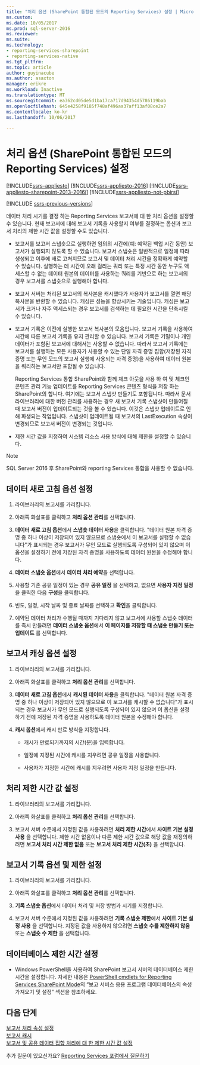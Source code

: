 ```yaml
---
title: "처리 옵션 (SharePoint 통합된 모드의 Reporting Services) 설정 | Microsoft Docs"
ms.custom: 
ms.date: 10/05/2017
ms.prod: sql-server-2016
ms.reviewer: 
ms.suite: 
ms.technology:
- reporting-services-sharepoint
- reporting-services-native
ms.tgt_pltfrm: 
ms.topic: article
author: guyinacube
ms.author: asaxton
manager: erikre
ms.workload: Inactive
ms.translationtype: MT
ms.sourcegitcommit: ea362cd05de5d1ba17ca717d94354d5786119bab
ms.openlocfilehash: 645e4258f9185f748af496aa37aff13af08ce2a7
ms.contentlocale: ko-kr
ms.lasthandoff: 10/06/2017

---
```

# <a name="set-processing-options-reporting-services-in-sharepoint-integrated-mode"></a>처리 옵션 (SharePoint 통합된 모드의 Reporting Services) 설정

[!INCLUDE[ssrs-appliesto](../../includes/ssrs-appliesto.md)] [!INCLUDE[ssrs-appliesto-2016](../../includes/ssrs-appliesto-2016.md)] [!INCLUDE[ssrs-appliesto-sharepoint-2013-2016i](../../includes/ssrs-appliesto-sharepoint-2013-2016.md)] [!INCLUDE[ssrs-appliesto-not-pbirsi](../../includes/ssrs-appliesto-not-pbirs.md)]

[!INCLUDE [ssrs-previous-versions](../../includes/ssrs-previous-versions.md)]

  데이터 처리 시기를 결정 하는 Reporting Services 보고서에 대 한 처리 옵션을 설정할 수 있습니다. 현재 보고서에 대해 보고서 기록을 사용할지 여부를 결정하는 옵션과 보고서 처리의 제한 시간 값을 설정할 수도 있습니다.  
  
-   보고서를 보고서 스냅숏으로 실행하면 임의의 시간에(예: 예약된 백업 시간 동안) 보고서가 실행되지 않도록 할 수 있습니다. 보고서 스냅숏은 일반적으로 일정에 따라 생성되고 이후에 새로 고쳐지므로 보고서 및 데이터 처리 시간을 정확하게 예약할 수 있습니다. 실행하는 데 시간이 오래 걸리는 쿼리 또는 특정 시간 동안 누구도 액세스할 수 없는 데이터 원본의 데이터를 사용하는 쿼리를 기반으로 하는 보고서의 경우 보고서를 스냅숏으로 실행해야 합니다.  
  
-   보고서 서버는 처리된 보고서의 복사본을 캐시했다가 사용자가 보고서를 열면 해당 복사본을 반환할 수 있습니다. 캐싱은 성능을 향상시키는 기술입니다. 캐싱은 보고서가 크거나 자주 액세스되는 경우 보고서를 검색하는 데 필요한 시간을 단축시킬 수 있습니다.  
  
-   보고서 기록은 이전에 실행한 보고서 복사본의 모음입니다. 보고서 기록을 사용하여 시간에 따른 보고서 기록을 유지 관리할 수 있습니다. 보고서 기록은 기밀이나 개인 데이터가 포함된 보고서에 대해서는 사용할 수 없습니다. 따라서 보고서 기록에는 보고서를 실행하는 모든 사용자가 사용할 수 있는 단일 자격 증명 집합(저장된 자격 증명 또는 무인 모드의 보고서 실행에 사용되는 자격 증명)을 사용하여 데이터 원본을 쿼리하는 보고서만 포함될 수 있습니다.  

    Reporting Services 통합 SharePoint와 함께 체크 아웃을 사용 하 여 및 체크인 콘텐츠 관리 기능 업데이트를 Reporting Services 콘텐츠 형식을 저장 하는 SharePoint의 합니다. 여기에는 보고서 스냅샷 만들기도 포함됩니다. 따라서 문서 라이브러리에 대한 버전 관리를 사용하는 경우 새 보고서 기록 스냅샷이 만들어질 때 보고서 버전이 업데이트되는 것을 볼 수 있습니다. 이것은 스냅샷 업데이트로 인해 파생되는 작업입니다. 스냅샷이 업데이트될 때 보고서의 LastExecution 속성이 변경되므로 보고서 버전이 변경되는 것입니다.  

-   제한 시간 값을 지정하여 시스템 리소스 사용 방식에 대해 제한을 설정할 수 있습니다.  

> [!NOTE]
> SQL Server 2016 후 SharePoint와 reporting Services 통합을 사용할 수 없습니다.

## <a name="set-data-refresh-options"></a>데이터 새로 고침 옵션 설정
  
1.  라이브러리의 보고서를 가리킵니다.  
  
2.  아래쪽 화살표를 클릭하고 **처리 옵션 관리**를 선택합니다.  
  
3.  **데이터 새로 고침 옵션**에서 **스냅숏 데이터 사용**을 클릭합니다. "데이터 원본 자격 증명 중 하나 이상이 저장되어 있지 않으므로 스냅숏에서 이 보고서를 실행할 수 없습니다"가 표시되는 경우 보고서가 무인 모드로 실행되도록 구성되어 있지 않으며 이 옵션을 설정하기 전에 저장된 자격 증명을 사용하도록 데이터 원본을 수정해야 합니다.  
  
4.  **데이터 스냅숏 옵션**에서 **데이터 처리 예약**을 선택합니다.  
  
5.  사용할 기존 공유 일정이 있는 경우 **공유 일정** 을 선택하고, 없으면 **사용자 지정 일정**을 클릭한 다음 **구성**을 클릭합니다.  
  
6.  빈도, 일정, 시작 날짜 및 종료 날짜를 선택하고 **확인**을 클릭합니다.  
  
7.  예약된 데이터 처리가 수행될 때까지 기다리지 않고 보고서에 사용할 스냅숏 데이터를 즉시 만들려면 **데이터 스냅숏 옵션**에서 **이 페이지를 저장할 때 스냅숏 만들기 또는 업데이트** 를 선택합니다.  
  
## <a name="set-report-caching-options"></a>보고서 캐싱 옵션 설정
  
1.  라이브러리의 보고서를 가리킵니다.  
  
2.  아래쪽 화살표를 클릭하고 **처리 옵션 관리**를 선택합니다.  
  
3.  **데이터 새로 고침 옵션**에서 **캐시된 데이터 사용**을 클릭합니다. "데이터 원본 자격 증명 중 하나 이상이 저장되어 있지 않으므로 이 보고서를 캐시할 수 없습니다"가 표시되는 경우 보고서가 무인 모드로 실행되도록 구성되어 있지 않으며 이 옵션을 설정하기 전에 저장된 자격 증명을 사용하도록 데이터 원본을 수정해야 합니다.  
  
4.  **캐시 옵션**에서 캐시 만료 방식을 지정합니다.  
  
    -   캐시가 만료되기까지의 시간(분)을 입력합니다.  
  
    -   일정에 지정된 시간에 캐시를 지우려면 공유 일정을 사용합니다.  
  
    -   사용자가 지정한 시간에 캐시를 지우려면 사용자 지정 일정을 만듭니다.  
  
## <a name="set-processing-time-out-values"></a>처리 제한 시간 값 설정
  
1.  라이브러리의 보고서를 가리킵니다.  
  
2.  아래쪽 화살표를 클릭하고 **처리 옵션 관리**를 선택합니다.  
  
3.  보고서 서버 수준에서 지정된 값을 사용하려면 **처리 제한 시간**에서 **사이트 기본 설정 사용** 을 선택합니다. 제한 시간 없음이나 다른 제한 시간 값으로 해당 값을 재정의하려면 **보고서 처리 시간 제한 없음** 또는 **보고서 처리 제한 시간(초)** 을 선택합니다.  
  
## <a name="set-report-history-options-and-limits"></a>보고서 기록 옵션 및 제한 설정
  
1.  라이브러리의 보고서를 가리킵니다.  
  
2.  아래쪽 화살표를 클릭하고 **처리 옵션 관리**를 선택합니다.  
  
3.  **기록 스냅숏 옵션**에서 데이터 처리 및 저장 방법과 시기를 지정합니다.  
  
4.  보고서 서버 수준에서 지정된 값을 사용하려면 **기록 스냅숏 제한**에서 **사이트 기본 설정 사용** 을 선택합니다. 지정된 값을 사용하지 않으려면 **스냅숏 수를 제한하지 않음** 또는 **스냅숏 수 제한** 을 선택합니다.  
  
## <a name="set-database-timeout"></a>데이터베이스 제한 시간 설정
  
*  Windows PowerShell을 사용하여 SharePoint 보고서 서버의 데이터베이스 제한 시간을 설정합니다. 자세한 내용은 [PowerShell cmdlets for Reporting Services SharePoint Mode](../../reporting-services/report-server-sharepoint/powershell-cmdlets-for-reporting-services-sharepoint-mode.md)의 “보고 서비스 응용 프로그램 데이터베이스의 속성 가져오기 및 설정” 섹션을 참조하세요.  
  
## <a name="next-steps"></a>다음 단계

 [보고서 처리 속성 설정](../../reporting-services/report-server/set-report-processing-properties.md)   
 [보고서 캐시](../../reporting-services/report-server/caching-reports-ssrs.md)   
 [보고서 및 공유 데이터 집합 처리에 대 한 제한 시간 값 설정](../../reporting-services/report-server/setting-time-out-values-for-report-and-shared-dataset-processing-ssrs.md)  

추가 질문이 있으신가요? [Reporting Services 포럼에서 질문하기](http://go.microsoft.com/fwlink/?LinkId=620231)

